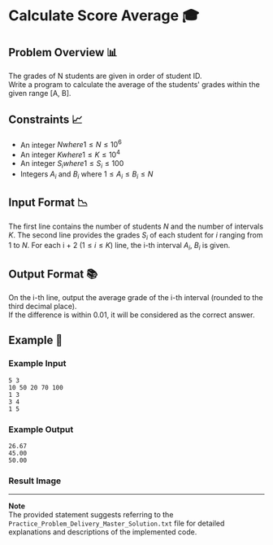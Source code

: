 # Calculate Score Average 🎓

## Problem Overview 📊

The grades of N students are given in order of student ID.    
Write a program to calculate the average of the students' grades within the given range [A, B].

## Constraints 📈
- An integer $N where 1 ≤ N ≤ 10^6$
- An integer $K where 1 ≤ K ≤ 10^4$
- An integer $S_i where 1 ≤ S_i ≤ 100$
- Integers $A_i$ and $B_i$ where $1 ≤ A_i ≤ B_i ≤ N$

## Input Format 📉

The first line contains the number of students $N$ and the number of intervals $K$.
The second line provides the grades $S_i$ of each student for $i$ ranging from $1$ to $N$.
For each i + 2 ($1 ≤ i ≤ K$) line, the i-th interval $A_i$, $B_i$ is given.

## Output Format 📚

On the i-th line, output the average grade of the i-th interval (rounded to the third decimal place).  
If the difference is within 0.01, it will be considered as the correct answer.

## Example 📖

### Example Input 
```
5 3
10 50 20 70 100
1 3
3 4
1 5
```

### Example Output 
```
26.67
45.00
50.00
```


### Result Image


---
**Note**    
The provided statement suggests referring to the `Practice_Problem_Delivery_Master_Solution.txt` file for detailed explanations and descriptions of the implemented code.


